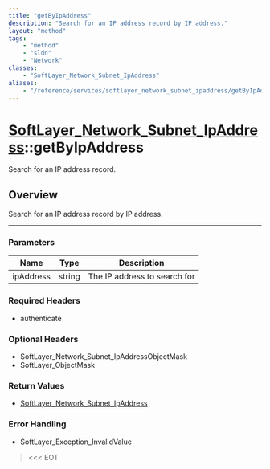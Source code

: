 ```yaml
---
title: "getByIpAddress"
description: "Search for an IP address record by IP address."
layout: "method"
tags:
    - "method"
    - "sldn"
    - "Network"
classes:
    - "SoftLayer_Network_Subnet_IpAddress"
aliases:
    - "/reference/services/softlayer_network_subnet_ipaddress/getByIpAddress"
---
```

# [SoftLayer_Network_Subnet_IpAddress](/reference/services/SoftLayer_Network_Subnet_IpAddress)::getByIpAddress

Search for an IP address record.


## Overview 
Search for an IP address record by IP address.

-----

### Parameters 
|Name | Type | Description |
| --- | --- | --- |
|ipAddress| string| The IP address to search for|


### Required Headers
* authenticate


### Optional Headers
* SoftLayer_Network_Subnet_IpAddressObjectMask
* SoftLayer_ObjectMask

### Return Values
* <a href='/reference/datatypes/SoftLayer_Network_Subnet_IpAddress'>SoftLayer_Network_Subnet_IpAddress </a>



### Error Handling

* SoftLayer_Exception_InvalidValue 

> <<< EOT 



